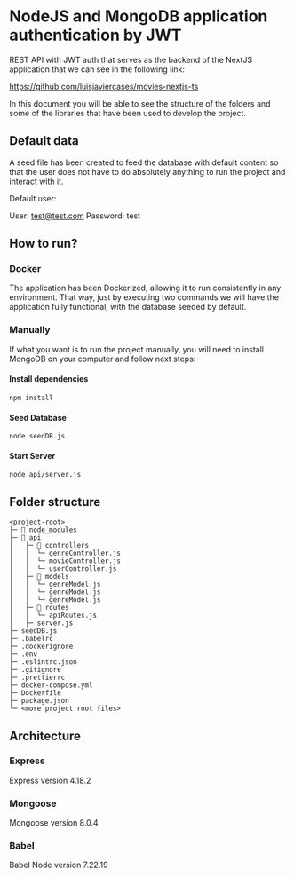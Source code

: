 # NodeJS and MongoDB application authentication by JWT

REST API with JWT auth that serves as the backend of the NextJS application that we can see in the following link:

https://github.com/luisjaviercases/movies-nextjs-ts

In this document you will be able to see the structure of the folders and some of the libraries that have been used to develop the project.

## Default data

A seed file has been created to feed the database with default content so that the user does not have to do absolutely anything to run the project and interact with it.

Default user:

User: test@test.com
Password: test

## How to run?

### Docker

The application has been Dockerized, allowing it to run consistently in any environment. That way, just by executing two commands we will have the application fully functional, with the database seeded by default.

### Manually

If what you want is to run the project manually, you will need to install MongoDB on your computer and follow next steps:

#### Install dependencies

```shell
npm install
```

#### Seed Database

```shell
node seedDB.js
```

#### Start Server

```shell
node api/server.js
```

## Folder structure

```
<project-root>
├─ 📁 node_modules
├─ 📂 api
│   ├─ 📂 controllers
│   │  └─ genreController.js
│   │  └─ movieController.js
│   │  └─ userController.js
│   ├─ 📂 models
│   │  └─ genreModel.js
│   │  └─ genreModel.js
│   │  └─ genreModel.js
│   ├─ 📂 routes
│   │  └─ apiRoutes.js
│   ├─ server.js
├─ seedDB.js
├─ .babelrc
├─ .dockerignore
├─ .env
├─ .eslintrc.json
├─ .gitignore
├─ .prettierrc
├─ docker-compose.yml
├─ Dockerfile
├─ package.json
└─ <more project root files>
```

## Architecture

### Express

Express version 4.18.2

### Mongoose

Mongoose version 8.0.4

### Babel

Babel Node version 7.22.19
